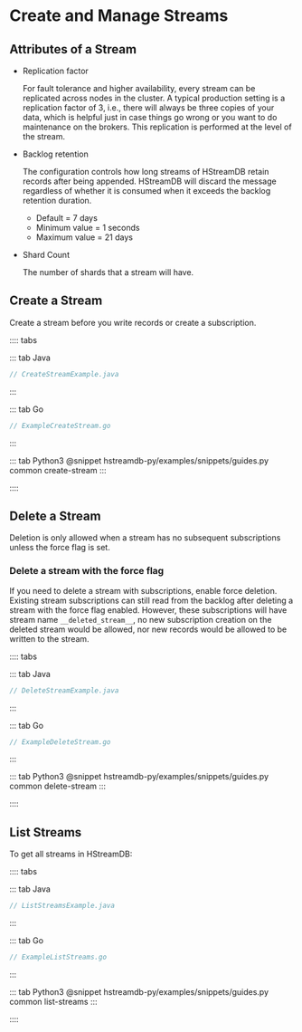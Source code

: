 # Create and Manage Streams

## Attributes of a Stream

- Replication factor

  For fault tolerance and higher availability, every stream can be replicated
  across nodes in the cluster. A typical production setting is a replication
  factor of 3, i.e., there will always be three copies of your data, which is
  helpful just in case things go wrong or you want to do maintenance on the
  brokers. This replication is performed at the level of the stream.

- Backlog retention

  The configuration controls how long streams of HStreamDB retain records after
  being appended. HStreamDB will discard the message regardless of whether it is
  consumed when it exceeds the backlog retention duration.

  + Default = 7 days
  + Minimum value = 1 seconds
  + Maximum value = 21 days

- Shard Count

  The number of shards that a stream will have.

## Create a Stream

Create a stream before you write records or create a subscription.

:::: tabs

::: tab Java

```java
// CreateStreamExample.java
```

:::

::: tab Go

```go
// ExampleCreateStream.go
```

:::

::: tab Python3
@snippet hstreamdb-py/examples/snippets/guides.py common create-stream
:::

::::

## Delete a Stream

Deletion is only allowed when a stream has no subsequent subscriptions unless
the force flag is set.

### Delete a stream with the force flag

If you need to delete a stream with subscriptions, enable force deletion.
Existing stream subscriptions can still read from the backlog after deleting a
stream with the force flag enabled. However, these subscriptions will have
stream name `__deleted_stream__`, no new subscription creation on the deleted
stream would be allowed, nor new records would be allowed to be written to the
stream.

:::: tabs

::: tab Java

```java
// DeleteStreamExample.java
```

:::

::: tab Go

```go
// ExampleDeleteStream.go
```

:::

::: tab Python3
@snippet hstreamdb-py/examples/snippets/guides.py common delete-stream
:::

::::

## List Streams

To get all streams in HStreamDB:

:::: tabs

::: tab Java

```java
// ListStreamsExample.java
```

:::

::: tab Go

```go
// ExampleListStreams.go
```

:::

::: tab Python3
@snippet hstreamdb-py/examples/snippets/guides.py common list-streams
:::

::::
